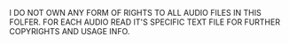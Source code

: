 I DO NOT OWN ANY FORM OF RIGHTS TO ALL AUDIO FILES IN THIS FOLFER. FOR EACH AUDIO READ IT'S SPECIFIC TEXT FILE FOR FURTHER COPYRIGHTS AND USAGE INFO.